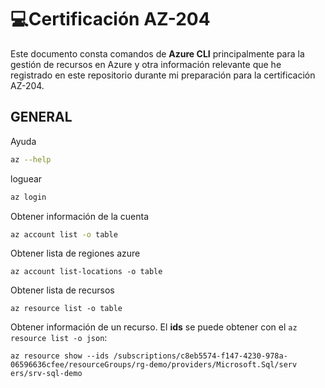 # :computer:Certificación AZ-204

Este  documento consta comandos de **Azure CLI** principalmente para la gestión de recursos en Azure y otra información relevante que he registrado en este repositorio durante mi preparación para la certificación AZ-204.

## GENERAL

Ayuda

```bash
az --help
```

loguear

```bash
az login
```

Obtener información de la cuenta

```bash
az account list -o table
```

Obtener lista de regiones azure

```
az account list-locations -o table
```

Obtener lista de recursos

```
az resource list -o table
```

Obtener información de un recurso. El **ids** se puede obtener con el `az resource list -o json`:

```
az resource show --ids /subscriptions/c8eb5574-f147-4230-978a-06596636cfee/resourceGroups/rg-demo/providers/Microsoft.Sql/serv
ers/srv-sql-demo
```
